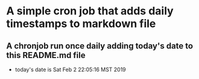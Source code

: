 A simple cron job that adds daily timestamps to markdown file
============================================================
## A chronjob run once daily adding today's date to this README.md file
* today's date is Sat Feb  2 22:05:16 MST 2019
